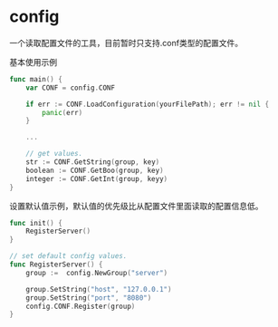 # config
一个读取配置文件的工具，目前暂时只支持.conf类型的配置文件。

基本使用示例
```go
func main() {
	var CONF = config.CONF

	if err := CONF.LoadConfiguration(yourFilePath); err != nil {
		panic(err)
	}

	...

	// get values.
	str := CONF.GetString(group, key)
	boolean := CONF.GetBoo(group, key)
	integer := CONF.GetInt(group, keyy)
}
```

设置默认值示例，默认值的优先级比从配置文件里面读取的配置信息低。
```go
func init() {
	RegisterServer()
}

// set default config values.
func RegisterServer() {
	group :=  config.NewGroup("server")

	group.SetString("host", "127.0.0.1")
	group.SetString("port", "8080")
	config.CONF.Register(group)
}
```
